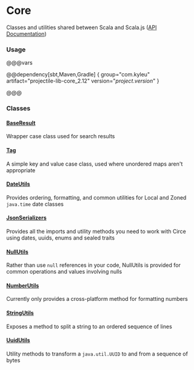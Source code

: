 # Core

Classes and utilities shared between Scala and Scala.js ([API Documentation](../api/projectile-lib-core/com/kyleu/projectile/index.html)) 

### Usage

@@@vars

@@dependency[sbt,Maven,Gradle] {
  group="com.kyleu"
  artifact="projectile-lib-core_2.12"
  version="$project.version$"
}

@@@

### Classes

#### [BaseResult](../api/core/com/kyleu/projectile/models/result/BaseResult.html)

Wrapper case class used for search results

#### [Tag](../api/core/com/kyleu/projectile/models/tag/Tag.html)

A simple key and value case class, used where unordered maps aren't appropriate

#### [DateUtils](../api/core/com/kyleu/projectile/util/DateUtils$.html)

Provides ordering, formatting, and common utilities for Local and Zoned `java.time` date classes

#### [JsonSerializers](../api/core/com/kyleu/projectile/util/JsonSerializers$.html)

Provides all the imports and utility methods you need to work with Circe using dates, uuids, enums and sealed traits

#### [NullUtils](../api/core/com/kyleu/projectile/util/NullUtils$.html)

Rather than use `null` references in your code, NullUtils is provided for common operations and values involving nulls

#### [NumberUtils](../api/core/com/kyleu/projectile/util/NumberUtils$.html)

Currently only provides a cross-platform method for formatting numbers

#### [StringUtils](../api/core/com/kyleu/projectile/util/StringUtils$.html)

Exposes a method to split a string to an ordered sequence of lines

#### [UuidUtils](../api/core/com/kyleu/projectile/util/UuidUtils$.html)

Utility methods to transform a `java.util.UUID` to and from a sequence of bytes
